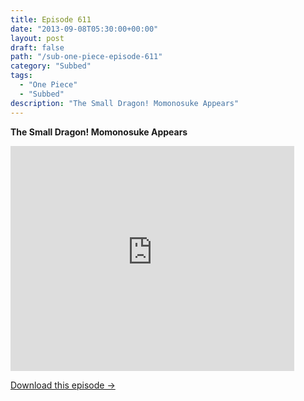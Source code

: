 ```yaml
---
title: Episode 611
date: "2013-09-08T05:30:00+00:00"
layout: post
draft: false
path: "/sub-one-piece-episode-611"
category: "Subbed"
tags:
  - "One Piece"
  - "Subbed"
description: "The Small Dragon! Momonosuke Appears"
---
```


**The Small Dragon! Momonosuke Appears**

<iframe width="640" height="360" src="https://www.rapidvideo.com/e/G6FRPFTCAO" frameborder="0" marginwidth=0 marginheight=0 scrolling=no allowfullscreen style="max-width:90%;"></iframe>

<a href="http://ouo.io/qs/eCodkFEQ?s=https://www.rapidvideo.com/d/G6FRPFTCAO" class="styled_a">Download this episode →</a>

